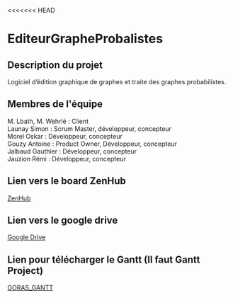 <<<<<<< HEAD
# EditeurGrapheProbalistes

## Description du projet
Logiciel d’édition graphique de graphes et traite des graphes probabilistes.

## Membres de l'équipe
M. Lbath, M. Wehrlé : Client <br>
Launay Simon : Scrum Master, développeur, concepteur <br>
Morel Oskar : Développeur, concepteur<br>
Gouzy Antoine : Product Owner, Développeur, concepteur<br>
Jalbaud Gauthier : Développeur, concepteur<br>
Jauzion Rémi : Développeur, concepteur<br>

## Lien vers le board ZenHub
[ZenHub](https://github.com/OskarMorel/GORAS_EditeurGrapheProbalistiques#workspaces/goras-editeurgrapheprobabiliste-6343d0243e228b0010ff6958/board)

## Lien vers le google drive
[Google Drive](https://drive.google.com/drive/folders/1hO4GXBkku_FnKwz0Gkt3o73TzzgoaO3G?hl=fr)

## Lien pour télécharger le Gantt (Il faut Gantt Project)
[GORAS_GANTT](https://drive.google.com/file/d/1WABgjYscKmtX_rEjYUWp-ElfIObY8NxL/view?usp=share_link)